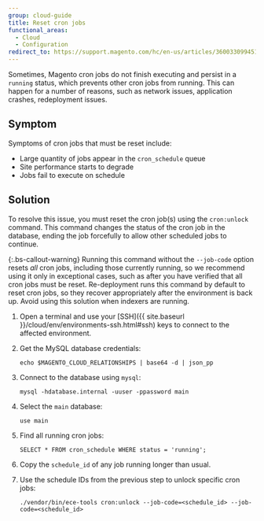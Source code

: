 ```yaml
---
group: cloud-guide
title: Reset cron jobs
functional_areas:
  - Cloud
  - Configuration
redirect_to: https://support.magento.com/hc/en-us/articles/360033099451
---
```


Sometimes, Magento cron jobs do not finish executing and persist in a `running` status, which prevents other cron jobs from running. This can happen for a number of reasons, such as network issues, application crashes, redeployment issues.

## Symptom

Symptoms of cron jobs that must be reset include:

*  Large quantity of jobs appear in the `cron_schedule` queue
*  Site performance starts to degrade
*  Jobs fail to execute on schedule

## Solution

To resolve this issue, you must reset the cron job(s) using the `cron:unlock` command. This command changes the status of the cron job in the database, ending the job forcefully to allow other scheduled jobs to continue.

{:.bs-callout-warning}
Running this command without the `--job-code` option resets _all_ cron jobs, including those currently running, so we recommend using it only in exceptional cases, such as after you have verified that all cron jobs must be reset. Re-deployment runs this command by default to reset cron jobs, so they recover appropriately after the environment is back up. Avoid using this solution when indexers are running.

1. Open a terminal and use your [SSH]({{ site.baseurl }}/cloud/env/environments-ssh.html#ssh) keys to connect to the affected environment.

1. Get the MySQL database credentials:

   ```shell
   echo $MAGENTO_CLOUD_RELATIONSHIPS | base64 -d | json_pp
   ```

1. Connect to the database using `mysql`:

   ```shell
   mysql -hdatabase.internal -uuser -ppassword main
   ```

1. Select the `main` database:

   ```shell
   use main
   ```

1. Find all running cron jobs:

   ```shell
   SELECT * FROM cron_schedule WHERE status = 'running';
   ```

1. Copy the `schedule_id` of any job running longer than usual.

1. Use the schedule IDs from the previous step to unlock specific cron jobs:

   ```shell
   ./vendor/bin/ece-tools cron:unlock --job-code=<schedule_id> --job-code=<schedule_id>
   ```
